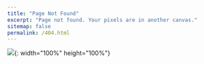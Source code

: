 ```yaml
---
title: "Page Not Found"
excerpt: "Page not found. Your pixels are in another canvas."
sitemap: false
permalink: /404.html
---
```


![](https://www.impactbnd.com/hubfs/404-error-page-examples-best.jpg){: width="100%" height="100%"}
